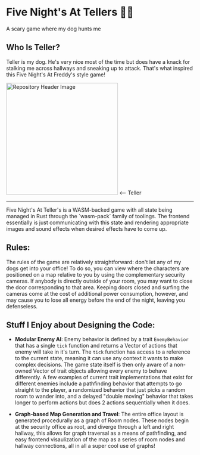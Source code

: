 # Five Night's At Tellers 👻🐗
A scary game where my dog hunts me 

## Who Is Teller?
Teller is my dog. He's very nice most of the time but does have a knack for stalking me across hallways and sneaking up to attack. That's what inspired this Five Night's At Freddy's style game!

<img style="margin: 0px" height="300px" alt="Repository Header Image" src="https://github.com/user-attachments/assets/db9c2d5e-f0a7-4ee2-aeb7-c8e7f3493bb5" />
<-- Teller
<hr/>
Five Night's At Teller's is a WASM-backed game with all state being managed in Rust through the `wasm-pack` family of toolings. The frontend essentially is just communicating with this state and rendering appropriate images and sound effects when desired effects have to come up.

## Rules:

The rules of the game are relatively straightforward: don't let any of my dogs get into your office! To do so, you can view where the characters are positioned on a map relative to you by using the complementary security cameras. If anybody is directly outside of your room, you may want to close the door corresponding to that area. Keeping doors closed and surfing the cameras come at the cost of additional power consumption, however, and may cause you to lose all energy before the end of the night, leaving you defenseless.

## Stuff I Enjoy about Designing the Code:
* **Modular Enemy AI**: Enemy behavior is defined by a trait `EnemyBehavior` that has a single `tick` function and returns a Vector of actions that enemy will take in it's turn. The `tick` function has access to a reference to the current state, meaning it can use any context it wants to make complex decisions. The game state itself is then only aware of a non-owned Vector of trait objects allowing every enemy to behave differently. A few examples of current trait implementations that exist for different enemies include a pathfinding behavior that attempts to go straight to the player, a randomized behavior that just picks a random room to wander into, and a delayed "double moving" behavior that takes longer to perform actions but does 2 actions sequentially when it does.

  
* **Graph-based Map Generation and Travel**: The entire office layout is generated procedurally as a graph of Room nodes. These nodes begin at the security office as root, and diverge through a left and right hallway, this allows for graph traversal as a means of pathfinding, and easy frontend visaulization of the map as a series of room nodes and hallway connections, all in all a super cool use of graphs!
